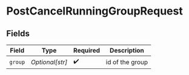 # PostCancelRunningGroupRequest


## Fields

| Field              | Type               | Required           | Description        |
| ------------------ | ------------------ | ------------------ | ------------------ |
| `group`            | *Optional[str]*    | :heavy_check_mark: | id of the group    |